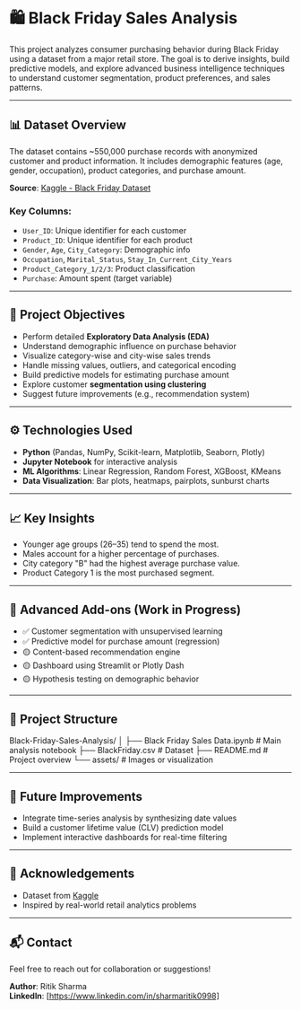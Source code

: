 # 🛍️ Black Friday Sales Analysis

This project analyzes consumer purchasing behavior during Black Friday using a dataset from a major retail store. The goal is to derive insights, build predictive models, and explore advanced business intelligence techniques to understand customer segmentation, product preferences, and sales patterns.

---

## 📊 Dataset Overview

The dataset contains ~550,000 purchase records with anonymized customer and product information. It includes demographic features (age, gender, occupation), product categories, and purchase amount.

**Source**: [Kaggle - Black Friday Dataset](https://www.kaggle.com/datasets/mehdidag/black-friday)

### Key Columns:
- `User_ID`: Unique identifier for each customer
- `Product_ID`: Unique identifier for each product
- `Gender`, `Age`, `City_Category`: Demographic info
- `Occupation`, `Marital_Status`, `Stay_In_Current_City_Years`
- `Product_Category_1/2/3`: Product classification
- `Purchase`: Amount spent (target variable)

---

## 🎯 Project Objectives

- Perform detailed **Exploratory Data Analysis (EDA)**
- Understand demographic influence on purchase behavior
- Visualize category-wise and city-wise sales trends
- Handle missing values, outliers, and categorical encoding
- Build predictive models for estimating purchase amount
- Explore customer **segmentation using clustering**
- Suggest future improvements (e.g., recommendation system)

---

## ⚙️ Technologies Used

- **Python** (Pandas, NumPy, Scikit-learn, Matplotlib, Seaborn, Plotly)
- **Jupyter Notebook** for interactive analysis
- **ML Algorithms**: Linear Regression, Random Forest, XGBoost, KMeans
- **Data Visualization**: Bar plots, heatmaps, pairplots, sunburst charts

---

## 📈 Key Insights

- Younger age groups (26–35) tend to spend the most.
- Males account for a higher percentage of purchases.
- City category "B" had the highest average purchase value.
- Product Category 1 is the most purchased segment.

---

## 🚀 Advanced Add-ons (Work in Progress)

- ✅ Customer segmentation with unsupervised learning
- ✅ Predictive model for purchase amount (regression)
- 🟡 Content-based recommendation engine
- 🟡 Dashboard using Streamlit or Plotly Dash
- 🟡 Hypothesis testing on demographic behavior

---

## 📂 Project Structure

Black-Friday-Sales-Analysis/
│
├── Black Friday Sales Data.ipynb # Main analysis notebook
├── BlackFriday.csv # Dataset
├── README.md # Project overview
└── assets/ # Images or visualization



---

## 📌 Future Improvements

- Integrate time-series analysis by synthesizing date values
- Build a customer lifetime value (CLV) prediction model
- Implement interactive dashboards for real-time filtering

---

## 🙌 Acknowledgements

- Dataset from [Kaggle](https://www.kaggle.com/datasets/mehdidag/black-friday)
- Inspired by real-world retail analytics problems

---

## 📬 Contact

Feel free to reach out for collaboration or suggestions!

**Author**: Ritik Sharma  
**LinkedIn**: [https://www.linkedin.com/in/sharmaritik0998]  


